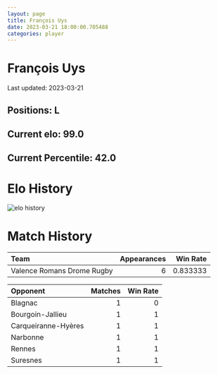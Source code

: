 ```yaml
---  
layout: page  
title: François Uys  
date: 2023-03-21 18:00:00.705488  
categories: player  
---
```

# François Uys


Last updated: 2023-03-21
## Positions: L

## Current elo: 99.0

## Current Percentile: 42.0

# Elo History


![elo history](history_FrançoisUys.png)
# Match History


| Team                       |   Appearances |   Win Rate |
|:---------------------------|--------------:|-----------:|
| Valence Romans Drome Rugby |             6 |   0.833333 |

| Opponent            |   Matches |   Win Rate |
|:--------------------|----------:|-----------:|
| Blagnac             |         1 |          0 |
| Bourgoin-Jallieu    |         1 |          1 |
| Carqueiranne-Hyères |         1 |          1 |
| Narbonne            |         1 |          1 |
| Rennes              |         1 |          1 |
| Suresnes            |         1 |          1 |